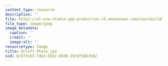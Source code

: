 ```yaml
---
content_type: resource
description: ''
file: https://ol-ocw-studio-app-production.s3.amazonaws.com/courses/18-03sc-differential-equations-fall-2011/6c5f3cb37de2b55c05db357df3867b62_Orloff_Photo.jpg
file_type: image/jpeg
image_metadata:
  caption: ''
  credit: ''
  image-alt: ''
resourcetype: Image
title: Orloff_Photo.jpg
uid: 6c5f3cb3-7de2-b55c-05db-357df3867b62
---
```

